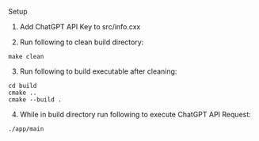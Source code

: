 Setup

1. Add ChatGPT API Key to src/info.cxx

2. Run following to clean build directory:

```
make clean
```

3. Run following to build executable after cleaning:

```
cd build
cmake ..
cmake --build .
```

4. While in build directory run following to execute ChatGPT API Request:
```
./app/main
```
    

